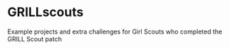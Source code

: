 # GRILLscouts
Example projects and extra challenges for Girl Scouts who completed the GRILL Scout patch
